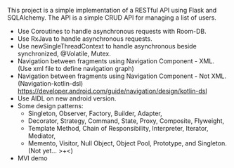 This project is a simple implementation of a RESTful API using Flask and SQLAlchemy. 
The API is a simple CRUD API for managing a list of users. 
- Use Coroutines to handle asynchronous requests with Room-DB.
- Use RxJava to handle asynchronous requests.
- Use newSingleThreadContext to handle asynchronous beside synchronized, @Volatile, Mutex.
- Navigation between fragments using Navigation Component - XML. (Use xml file to define navigation graph)
- Navigation between fragments using Navigation Component - Not XML. (Navigation-kotlin-dsl) https://developer.android.com/guide/navigation/design/kotlin-dsl
- Use AIDL on new android version.
- Some design patterns: 
  - Singleton, Observer, Factory, Builder, Adapter, 
  - Decorator, Strategy, Command, State, Proxy, Composite, Flyweight, 
  - Template Method, Chain of Responsibility, Interpreter, Iterator, Mediator, 
  - Memento, Visitor, Null Object, Object Pool, Prototype, and Singleton. (Not yet... >+<)
- MVI demo